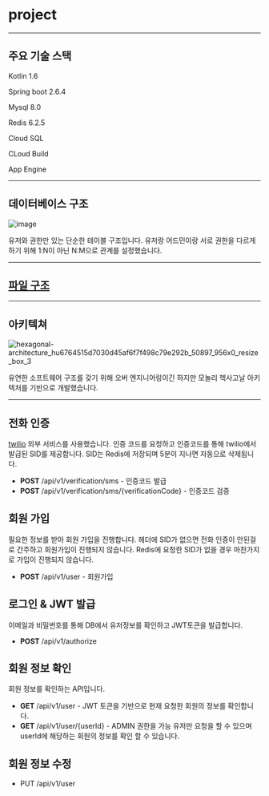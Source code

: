 # project

---

## 주요 기술 스택

Kotlin 1.6

Spring boot 2.6.4

Mysql 8.0

Redis 6.2.5


Cloud SQL

CLoud Build

App Engine

---

## 데이터베이스 구조


![image](https://user-images.githubusercontent.com/38750489/165446820-635b6f86-af3e-410a-99f7-9f5c3bb38715.png)

유저와 권한만 있는 단순한 테이블 구조입니다. 유저랑 어드민이랑 서로 권한을 다르게 하기 위해 1:N이 아닌 N:M으로 관계를 설정했습니다.

---

## [파일 구조](https://github.com/Cozak92/project/blob/main/tree.text)




---

## 아키텍쳐

![hexagonal-architecture_hu6764515d7030d45af6f7f498c79e292b_50897_956x0_resize_box_3](https://user-images.githubusercontent.com/38750489/165505245-778ba3c6-2d52-4713-b49f-b53d7ddde752.png)

유연한 소프트웨어 구조를 갖기 위해 오버 엔지니어링이긴 하지만 모놀리 헥사고날 아키텍처를 기반으로 개발했습니다.

---

## 전화 인증

[twilio](https://www.twilio.com/) 외부 서비스를 사용했습니다. 인증 코드를 요청하고 인증코드를 통해 twilio에서 발급된 SID를 제공합니다. SID는 Redis에 저장되며 5분이 지나면 자동으로 삭제됩니다.


* **POST** /api/v1/verification/sms - 인증코드 발급
* **POST** /api/v1/verification/sms/{verificationCode} - 인증코드 검증

## 회원 가입

필요한 정보를 받아 회원 가입을 진행합니다. 헤더에 SID가 없으면 전화 인증이 안된걸로 간주하고 회원가입이 진행되지 않습니다. Redis에 요청한 SID가 없을 경우 마찬가지로 가입이 진행되지 않습니다. 

* **POST** /api/v1/user - 회원가입

## 로그인 & JWT 발급

이메일과 비밀번호를 통해 DB에서 유저정보를 확인하고 JWT토큰을 발급합니다.

* **POST** /api/v1/authorize

## 회원 정보 확인

회원 정보를 확인하는 API입니다.

* **GET** /api/v1/user - JWT 토큰을 기반으로 현재 요청한 회원의 정보를 확인합니다.
* **GET** /api/v1/user/{userId} - ADMIN 권한을 가능 유저만 요청을 할 수 있으며 userId에 해당하는 회원의 정보를 확인 할 수 있습니다.

## 회원 정보 수정


* PUT /api/v1/user 




